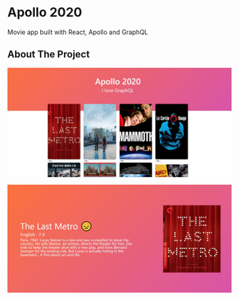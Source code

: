 # Apollo 2020

Movie app built with React, Apollo and GraphQL



## About The Project 
![screenshot](./image1.JPG)


![screenshot](./image2.JPG)







